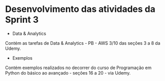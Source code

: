 # Desenvolvimento das atividades da Sprint 3

* Data & Analytics

Contém as tarefas de Data & Analytics - PB - AWS 3/10 das seções 3 a 8 da Udemy.

* Exemplos

Contém exemplos realizados no decorrer do curso de Programação em Python do básico ao avançado - seções 16 a 20 - via Udemy.